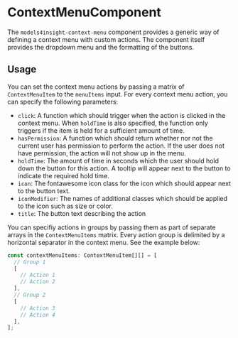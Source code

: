 # ContextMenuComponent

The `models4insight-context-menu` component provides a generic way of defining a context menu with custom actions. The component itself provides the dropdown menu and the formatting of the buttons.

## Usage

You can set the context menu actions by passing a matrix of `ContextMenuItem` to the `menuItems` input. For every context menu action, you can specify the following parameters:

- `click`: A function which should trigger when the action is clicked in the context menu. When `holdTime` is also specified, the function only triggers if the item is held for a sufficient amount of time.
- `hasPermission`: A function which should return whether nor not the current user has permission to perform the action. If the user does not have permission, the action will not show up in the menu.
- `holdTime`: The amount of time in seconds which the user should hold down the button for this action. A tooltip will appear next to the button to indicate the required hold time.
- `icon`: The fontawesome icon class for the icon which should appear next to the button text.
- `iconModifier`: The names of additional classes which should be applied to the icon such as size or color.
- `title`: The button text describing the action

You can specifiy actions in groups by passing them as part of separate arrays in the `ContextMenuItems` matrix. Every action group is delimited by a horizontal separator in the context menu. See the example below:

```javascript
const contextMenuItems: ContextMenuItem[][] = [
  // Group 1
  [
    // Action 1
    // Action 2
  ],
  // Group 2
  [
    // Action 3
    // Action 4
  ],
];
```
